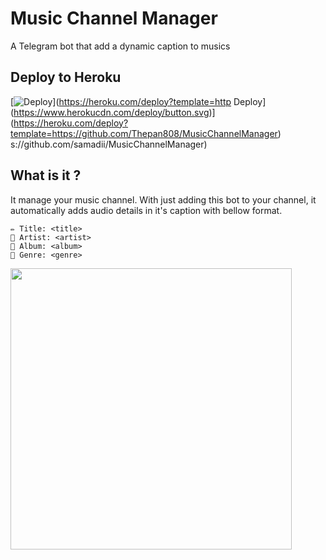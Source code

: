 # Music Channel Manager

A Telegram bot that add a dynamic caption to musics 


## Deploy to Heroku

[![Deploy](https://www.herokucdn.com/deploy/button.svg)](https://heroku.com/deploy?template=http Deploy](https://www.herokucdn.com/deploy/button.svg)](https://heroku.com/deploy?template=https://github.com/Thepan808/MusicChannelManager) s://github.com/samadii/MusicChannelManager)



## What is it ? 
It manage your music channel. With just adding this bot to your channel, it automatically adds audio details in it's caption with bellow format.
```
✏️ Title: <title>
👤 Artist: <artist>
💽 Album: <album>
🎼 Genre: <genre>
```

<img src="https://github.com/samadii/MusicChannelManager/blob/main/demo.png" width="450" />
